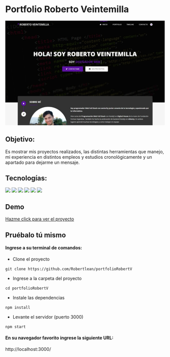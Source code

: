 # Portfolio Roberto Veintemilla

<img src="./public/images/portfolio.jpg">

## Objetivo:

 Es mostrar mis proyectos realizados, las distintas herramientas que manejo, mi experiencia en distintos empleos y estudios cronológicamente y un apartado para dejarme un mensaje.

## Tecnologías:
  
  <img src="https://img.shields.io/badge/HTML5-E34F26?style=for-the-badge&logo=html5&logoColor=white">  <img src="https://img.shields.io/badge/CSS-239120?&style=for-the-badge&logo=css3&logoColor=white">  <img src="https://img.shields.io/badge/JavaScript-F7DF1E?style=for-the-badge&logo=javascript&logoColor=black">  <img src="https://img.shields.io/badge/Node.js-43853D?style=for-the-badge&logo=node.js&logoColor=white">  <img src="https://img.shields.io/badge/Express.js-404D59?style=for-the-badge">  <img src="https://img.shields.io/badge/Bootstrap-563D7C?style=for-the-badge&logo=bootstrap&logoColor=white">

## Demo

<a href="https://p0ep6c-3000.preview.csb.app/" target="_blank">Hazme click para ver el proyecto</a>

## Pruébalo tú mismo

#### Ingrese a su terminal de comandos:

- Clone el proyecto

```
git clone https://github.com/Robertlean/portfolioRobertV
```

- Ingrese a la carpeta del proyecto

```
cd portfolioRobertV
```

- Instale las dependencias

```
npm install
```

- Levante el servidor (puerto 3000)

```
npm start
```

#### En su navegador favorito ingrese la siguiente URL:

http://localhost:3000/